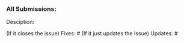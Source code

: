### All Submissions:

Desciption:

(If it closes the issue)
Fixes: #
(If it just updates the Issue)
Updates: #


<!--
Thank you for contributing to Redant! 

Contributing Conventions:

1. Include descriptive PR titles with [<component-name>] prepended.
2. Build and test your changes before submitting a PR. 
3. If logging then check the logging.md file in common/
4. Remember to check the linting issues beforehand as well to prevent your checks from failing.
5. Remember to sign-off your commits

By following the community's contribution conventions upfront, the review process will 
be accelerated and your PR merged more quickly.
-->
